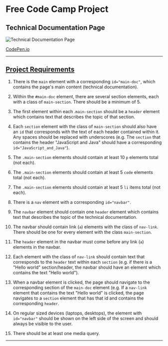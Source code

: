 # Free Code Camp Project
## Technical Documentation Page

![Technical Documentation Page](Technical%20Documentation%20Page/images/FCC%20Technical%20Documentation%20Page.gif)

[CodePen.io](https://codepen.io/careychua/pen/LYpJwNV)

---

## [Project Requirements](https://www.freecodecamp.org/learn/responsive-web-design/responsive-web-design-projects/build-a-technical-documentation-page)
1. There is the ```main``` element with a corresponding ```id="main-doc"```, which contains the page's main content (technical documentation).

2. Within the ```#main-doc``` element, there are several section elements, each with a class of ```main-section```. There should be a minimum of 5.
   
3. The first element within each .```main-section``` should be a ```header``` element which contains text that describes the topic of that section.
   
4. Each ```section``` element with the class of ```main-section``` should also have an ```id``` that corresponds with the text of each header contained within it. Any spaces should be replaced with underscores (e.g. The ```section``` that contains the header "JavaScript and Java" should have a corresponding ```id="JavaScript_and_Java"```).
   
5. The ```.main-section``` elements should contain at least 10 ```p``` elements total (not each).
   
6. The ```.main-section``` elements should contain at least 5 ```code``` elements total (not each).
   
7. The ```.main-section``` elements should contain at least 5 ```li``` items total (not each).
   
8. There is a ```nav``` element with a corresponding ```id="navbar"```.
   
9. The ```navbar``` element should contain one ```header``` element which contains text that describes the topic of the technical documentation.
    
10. The navbar should contain link (```a```) elements with the class of ```nav-link```. There should be one for every element with the class ```main-section```.
    
11. The ```header``` element in the navbar must come before any link (```a```) elements in the navbar.
    
12. Each element with the class of ```nav-link``` should contain text that corresponds to the ```header``` text within each ```section``` (e.g. if there is a "Hello world" section/header, the navbar should have an element which contains the text "Hello world").
    
13. When a navbar element is clicked, the page should navigate to the corresponding section of the ```main-doc``` element (e.g. If a ```nav-link``` element that contains the text "Hello world" is clicked, the page navigates to a ```section``` element that has that id and contains the corresponding ```header```.
    
14. On regular sized devices (laptops, desktops), the element with ```id="navbar"``` should be shown on the left side of the screen and should always be visible to the user.

15. There should be at least one media query.

---